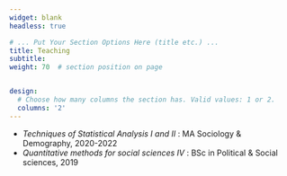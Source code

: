 ```yaml
---
widget: blank
headless: true

# ... Put Your Section Options Here (title etc.) ...
title: Teaching
subtitle:
weight: 70  # section position on page


design:
  # Choose how many columns the section has. Valid values: 1 or 2.
  columns: '2'
---
```


- *Techniques of Statistical Analysis I and II* : MA Sociology & Demography, 2020-2022 
- *Quantitative methods for social sciences IV* : BSc in Political & Social sciences, 2019 
  